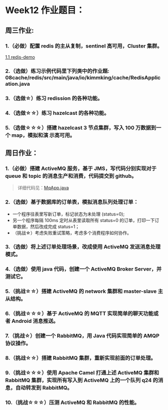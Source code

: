 # Week12 作业题目：

## 周三作业:
### 1.（必做）配置 redis 的主从复制，sentinel 高可用，Cluster 集群。
[1.1 redis-demo](1.1redis-demo/NOTE.md)
### 2.（选做）练习示例代码里下列类中的作业题: 08cache/redis/src/main/java/io/kimmking/cache/RedisApplication.java

### 3.（选做☆）练习 redission 的各种功能。

### 4.（选做☆☆）练习 hazelcast 的各种功能。

### 5.（选做☆☆☆）搭建 hazelcast 3 节点集群，写入 100 万数据到一个 map，模拟和演 示高可用。

## 周日作业：
### 1.（必做）搭建 ActiveMQ 服务，基于 JMS，写代码分别实现对于 queue 和 topic 的消息生产和消费，代码提交到 github。
> 详细代码见：[MqApp.java](./2.1activemq-demo/src/main/java/com/example/MqApp.java)
### 2.（选做）基于数据库的订单表，模拟消息队列处理订单：
- 一个程序往表里写新订单，标记状态为未处理 (status=0);
- 另一个程序每隔 100ms 定时从表里读取所有 status=0 的订单，打印一下订单数据，然后改成完成 status=1；
- （挑战☆）考虑失败重试策略，考虑多个消费程序如何协作。
### 3.（选做）将上述订单处理场景，改成使用 ActiveMQ 发送消息处理模式。

### 4.（选做）使用 java 代码，创建一个 ActiveMQ Broker Server，并测试它。

### 5.（挑战☆☆）搭建 ActiveMQ 的 network 集群和 master-slave 主从结构。

### 6.（挑战☆☆☆）基于 ActiveMQ 的 MQTT 实现简单的聊天功能或者 Android 消息推送。

### 7.（挑战☆）创建一个 RabbitMQ，用 Java 代码实现简单的 AMQP 协议操作。

### 8.（挑战☆☆）搭建 RabbitMQ 集群，重新实现前面的订单处理。

### 9.（挑战☆☆☆）使用 Apache Camel 打通上述 ActiveMQ 集群和 RabbitMQ 集群，实现所有写入到 ActiveMQ 上的一个队列 q24 的消息，自动转发到 RabbitMQ。

### 10.（挑战☆☆☆）压测 ActiveMQ 和 RabbitMQ 的性能。